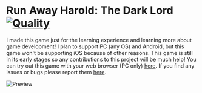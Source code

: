 # Run Away Harold: The Dark Lord [![Quality](https://app.codacy.com/project/badge/Grade/0b063c6c496d4a04ad190e6e8666a0b6)](https://www.codacy.com/manual/dentolos19/RunAwayHarold?utm_source=github.com&amp;utm_medium=referral&amp;utm_content=dentolos19/RunAwayHarold&amp;utm_campaign=Badge_Grade)

I made this game just for the learning experience and learning more about game development! I plan to support PC (any OS) and Android, but this game won't be supporting iOS because of other reasons. This game is still in its early stages so any contributions to this project will be much help! You can try out this game with your web browser (PC only) [here](https://dentolos19.github.io/RunAwayHarold). If you find any issues or bugs please report them [here](https://github.com/dentolos19/RunAwayHarold/issues).

![Preview](https://dentolos19.github.io/preview/runawayharold.png)
